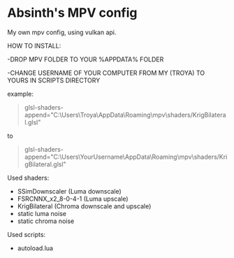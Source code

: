 # Absinth's MPV config
My own mpv config, using vulkan api.

HOW TO INSTALL:

-DROP MPV FOLDER TO YOUR %APPDATA% FOLDER

-CHANGE USERNAME OF YOUR COMPUTER FROM MY (TROYA) TO YOURS IN SCRIPTS DIRECTORY

example:
 >glsl-shaders-append="C:\Users\Troya\AppData\Roaming\mpv\shaders/KrigBilateral.glsl"
 
to

 >glsl-shaders-append="C:\Users\YourUsername\AppData\Roaming\mpv\shaders/KrigBilateral.glsl"

Used shaders:
- SSimDownscaler (Luma downscale)
- FSRCNNX_x2_8-0-4-1 (Luma upscale)
- KrigBilateral (Chroma downscale and upscale)
- static luma noise
- static chroma noise

Used scripts:
- autoload.lua
